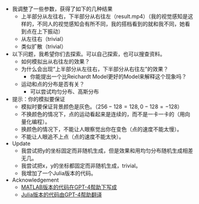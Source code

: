 * 我调整了一些参数，获得了如下的几种结果
  * 上半部分从左往右，下半部分从右往左（result.mp4）（我的视觉感知是这样的，不同人的视觉感知会有所不同，我的搭档看到的就和我不同，她看到点在上下振动）
  * 从左往右（trivial）
  * 类似扩散（trivial）
* 以下问题，我希望你们去探索。可以自己探索，也可以搜查资料。
  * 如何模拟出从右往左的效果？
  * 为什么会出现“上半部分从左往右，下半部分从右往左”的效果？
    * 你能提出一个比Reichardt Model更好的Model来解释这个现象吗？
  * 运动和点的分布是否有关？
    * 可以尝试均匀分布、高斯分布
* 提示：你的模拟要保证
  * 模拟时要保证背景颜色是灰色。（$256 - 128 = 128, 0 - 128 = -128$）
  * 不换颜色的情况下，点的运动看起来是连续的，而不是一卡一卡的（用向量化编程）。
  * 换颜色的情况下，不能让人眼察觉出你在变色（点的速度不能太慢）。
  * 不能让人眼追不上点（点的速度不能太快）。
* Update
  * 我尝试把y的坐标固定而非随机生成，但是效果和用均匀分布随机生成相差无几。
  * 我尝试把x，y的坐标都固定而非随机生成，trivial。
  * 我增加了一个Julia版本的代码。
* Acknowledgement
  * [MATLAB版本的代码在GPT-4帮助下写成](https://chat.openai.com/share/ce5cebaa-964b-4ca8-b7a9-79d8dcaf4644)
  * [Julia版本的代码由GPT-4帮助翻译](https://chat.openai.com/share/b28cc6eb-ad08-4f52-9923-3474551afec9)